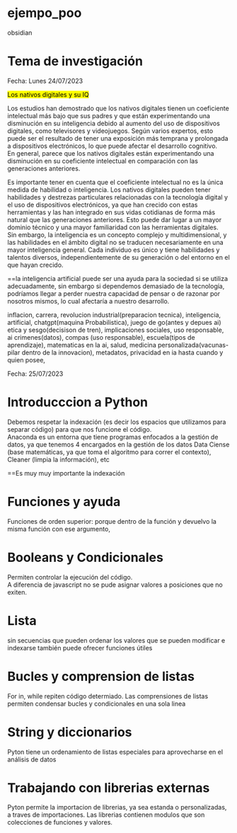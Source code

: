# ejempo_poo
 obsidian



<h1> Tema de investigación </h1>
<p> Fecha: Lunes 24/07/2023</p>
<mark>Los nativos digitales y su IQ</mark>


<p> Los estudios han demostrado que los nativos digitales tienen un coeficiente intelectual más bajo que sus padres y que están experimentando una disminución en su inteligencia debido al aumento del uso de dispositivos digitales, como televisores y videojuegos. Según varios expertos, esto puede ser el resultado de tener una exposición más temprana y prolongada a dispositivos electrónicos, lo que puede afectar el desarrollo cognitivo. <br>En general, parece que los nativos digitales están experimentando una disminución en su coeficiente intelectual en comparación con las generaciones anteriores.
</p>

<p> Es importante tener en cuenta que el coeficiente intelectual no es la única medida de habilidad o inteligencia. Los nativos digitales pueden tener habilidades y destrezas particulares relacionadas con la tecnología digital y el uso de dispositivos electrónicos, ya que han crecido con estas herramientas y las han integrado en sus vidas cotidianas de forma más natural que las generaciones anteriores. Esto puede dar lugar a un mayor dominio técnico y una mayor familiaridad con las herramientas digitales. <br>Sin embargo, la inteligencia es un concepto complejo y multidimensional, y las habilidades en el ámbito digital no se traducen necesariamente en una mayor inteligencia general. Cada individuo es único y tiene habilidades y talentos diversos, independientemente de su generación o del entorno en el que hayan crecido.</p>

==la inteligencia artificial puede ser una ayuda para la sociedad si se utiliza adecuadamente, sin embargo si dependemos demasiado de la tecnología, podríamos llegar a perder nuestra capacidad de pensar o de razonar por nosotros mismos, lo cual afectaría a nuestro desarrollo.

inflacion, carrera, revolucion industrial(preparacion tecnica), inteligencia, artificial, chatgpt(maquina Probabilistica), juego de go(antes y depues ai) etica y sesgo(decisison de tren), implicaciones sociales, uso responsable, ai crimenes(datos), compas (uso responsable), escuela(tipos de aprendizaje), matematicas en la ai, salud, medicina personalizada(vacunas-pilar dentro de la innovacion), metadatos, privacidad en ia hasta cuando y quien posee,  

<p>Fecha: 25/07/2023</p>
<h1>Introducccion a Python</h1>
<p>Debemos respetar la indexación (es decir los espacios que utilizamos para separar código) para que nos funcione el código. 
<br>Anaconda es un entorna que tiene programas enfocados a la gestión de datos, ya que tenemos 4 encargados en la gestión de los datos Data Ciense (base matemáticas, ya que toma el algoritmo para correr el contexto), Cleaner (limpia la información), etc </p>
==Es muy muy importante la indexación

<h1>Funciones y ayuda</h1>
<p>Funciones de orden superior: porque dentro de la función y devuelvo la misma función con ese argumento, </p>
<h1>Booleans y Condicionales</h1>
<p>Permiten controlar la ejecución del código. <br> A diferencia de javascript no se pude asignar valores a posiciones que no exiten. <br> </p>
<h1>Lista</h1>
<p> sin secuencias que pueden ordenar los valores que se pueden modificar e indexarse también puede ofrecer funciones útiles</p>
<h1>Bucles y comprension de listas</h1>

<p> For in, while repiten código determiado. Las comprensiones de listas permiten condensar bucles y condicionales en una sola linea</p>
<h1>String y diccionarios</h1>

<p>Pyton tiene un ordenamiento de listas especiales para aprovecharse en el análisis de datos</p>

<h1>Trabajando con librerias externas</h1>

<p>Pyton permite la importacion de librerias, ya sea estanda o personalizadas, a traves de importaciones. Las librerias contienen modulos que son colecciones de funciones y valores.</p>